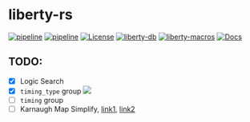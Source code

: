 # liberty-rs

[![pipeline](https://github.com/zao111222333/liberty-rs/actions/workflows/rust.yml/badge.svg?branch=master)](https://github.com/zao111222333/liberty-rs/actions/workflows/rust.yml)
[![pipeline](https://github.com/zao111222333/liberty-rs/actions/workflows/static.yml/badge.svg?branch=master)](https://github.com/zao111222333/liberty-rs/actions/workflows/static.yml)
[![License](https://img.shields.io/badge/License-MIT-blue.svg)](https://opensource.org/licenses/MIT)
[![liberty-db](https://shields.io/crates/v/liberty-db.svg?style=flat-square&label=liberty-db)](https://crates.io/crates/liberty-db)
[![liberty-macros](https://shields.io/crates/v/liberty-macros.svg?style=flat-square&label=liberty-macros)](https://crates.io/crates/liberty-macros)
[![Docs](https://docs.rs/liberty-db/badge.svg)](https://docs.rs/liberty-db)

## TODO:

+ [x] Logic Search
+ [x] `timing_type` group ![](https://progress-bar.dev/91?title=done)
+ [ ] `timing` group
+ [ ] Karnaugh Map Simplify, [link1](https://www.geeksforgeeks.org/variable-entrant-map-vem-in-digital-logic), [link2](https://www.allaboutcircuits.com/textbook/digital/chpt-8/logic-simplification-karnaugh-maps/)